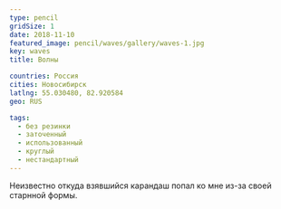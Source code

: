 ```yaml
---
type: pencil
gridSize: 1
date: 2018-11-10
featured_image: pencil/waves/gallery/waves-1.jpg
key: waves
title: Волны

countries: Россия
cities: Новосибирск
latlng: 55.030480, 82.920584
geo: RUS

tags:
  - без резинки
  - заточенный
  - использованный
  - круглый
  - нестандартный
---
```


Неизвестно откуда взявшийся карандаш попал ко мне из-за своей старнной формы.
